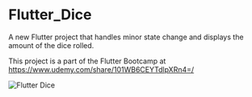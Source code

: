 # Flutter_Dice

A new Flutter project that handles minor state change and displays the amount of the dice rolled.

This project is a part of the Flutter Bootcamp at https://www.udemy.com/share/101WB6CEYTdlpXRn4=/

<img src="/assets/images/demo.mp4" alt="Flutter Dice"> 

